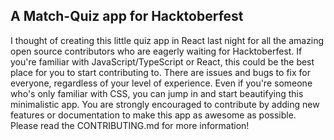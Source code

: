 ## A Match-Quiz app for Hacktoberfest

I thought of creating this little quiz app in React last night for all the amazing open source contributors who are eagerly waiting for Hacktoberfest. If you're familiar with JavaScript/TypeScript or React, this could be the best place for you to start contributing to. There are issues and bugs to fix for everyone, regardless of your level of experience. Even if you're someone who's only familiar with CSS, you can jump in and start beautifying this minimalistic app. You are strongly encouraged to contribute by adding new features or documentation to make this app as awesome as possible. Please read the CONTRIBUTING.md for more information! 
